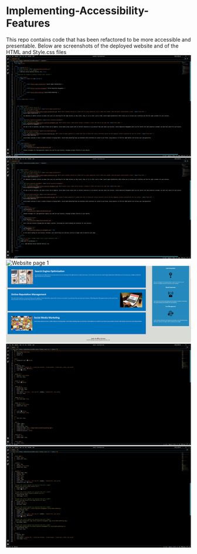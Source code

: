 # Implementing-Accessibility-Features
This repo contains code that has been refactored to be more accessible and presentable.
Below are screenshots of the deployed website and of the HTML and Style.css files
![HTML Code 1](images/HTML%201.png)
![HTML Code 2](images/HTML%202.PNG)
![Website page 1](images/Horiseon%201.PNG)
![Website page 1](images/Horiseon%202.PNG)
![Style code 1](images/Style%20CSS%201.PNG)
![Style code 2](images/Style%20CSS%202.PNG)
